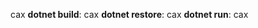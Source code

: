cax
<strong>dotnet build</strong>: cax
<strong>dotnet restore</strong>: cax
<strong>dotnet run</strong>: cax
